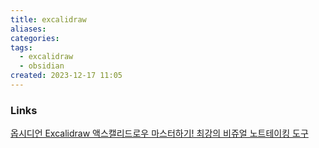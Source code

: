 ```yaml
---
title: excalidraw
aliases: 
categories: 
tags:
  - excalidraw
  - obsidian
created: 2023-12-17 11:05
---
```



### Links
[옵시디언 Excalidraw 액스캘리드로우 마스터하기! 최강의 비쥬얼 노트테이킹 도구](https://www.youtube.com/watch?v=u2UfMCH42Tk&list=WL&index=11)

